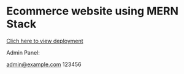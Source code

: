 # Ecommerce website using MERN Stack

<a href="https://harvestsolutions-shop.herokuapp.com/">Clich here to view deployment</a>

Admin Panel:

admin@example.com
123456
